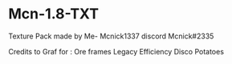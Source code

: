 # Mcn-1.8-TXT

Texture Pack made by 
Me- Mcnick1337 
discord Mcnick#2335

Credits to Graf for : Ore frames Legacy Efficiency Disco Potatoes

